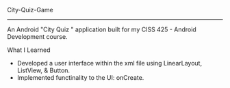 City-Quiz-Game
_____________________
An Android "City Quiz " application built for my CISS 425 - Android Development course.

What I Learned
* Developed a user interface within the xml file using LinearLayout, ListView, & Button.
* Implemented functinality to the UI: onCreate.
